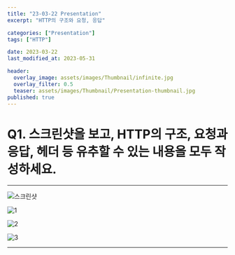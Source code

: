 ```yaml
---
title: "23-03-22 Presentation"
excerpt: "HTTP의 구조와 요청, 응답"

categories: ["Presentation"]
tags: ["HTTP"]

date: 2023-03-22
last_modified_at: 2023-05-31

header:
  overlay_image: assets/images/Thumbnail/infinite.jpg
  overlay_filter: 0.5 
  teaser: assets/images/Thumbnail/Presentation-thumbnail.jpg
published: true
---
```


# Q1. 스크린샷을 보고, HTTP의 구조, 요청과 응답, 헤더 등 유추할 수 있는 내용을 모두 작성하세요.

---

![스크린샷](https://github.com/pomottoro/comments/assets/58872932/92d7bbb1-adbe-4535-a15c-d6de58cc1616)

![1](https://github.com/pomottoro/comments/assets/58872932/240c2404-3a9f-49fb-b272-157c5fcbaa79)

![2](https://github.com/pomottoro/comments/assets/58872932/9fc841b5-780e-40f8-9d6c-f4856b74d8f8)

![3](https://github.com/pomottoro/comments/assets/58872932/bd580a51-6330-4c79-98ed-865f849054b3)



---
